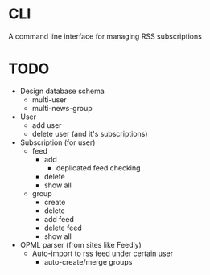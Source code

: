 # CLI

A command line interface for managing RSS subscriptions

# TODO

* Design database schema
    * multi-user
    * multi-news-group
* User
    * add user
    * delete user (and it's subscriptions)
* Subscription (for user)
    * feed
        * add
            * deplicated feed checking
        * delete
        * show all
    * group
        * create
        * delete
        * add feed
        * delete feed
        * show all
* OPML parser (from sites like Feedly)
    * Auto-import to rss feed under certain user
        * auto-create/merge groups